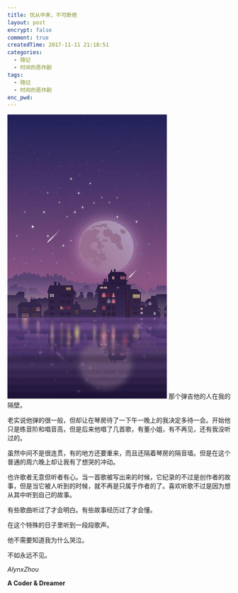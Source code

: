 ```yaml
---
title: 忧从中来，不可断绝
layout: post
encrypt: false
comment: true
createdTime: 2017-11-11 21:18:51
categories:
  - 随记
  - 时间的恶作剧
tags:
  - 随记
  - 时间的恶作剧
enc_pwd:
---
```

![Sadness.jpg](Sadness.jpg)
那个弹吉他的人在我的隔壁。

<!--more-->

老实说他弹的很一般，但却让在琴房待了一下午一晚上的我决定多待一会。开始他只是练音阶和唱音高，但是后来他唱了几首歌，有董小姐，有不再见，还有我没听过的。

虽然中间不是很连贯，有的地方还要重来，而且还隔着琴房的隔音墙。但是在这个普通的周六晚上却让我有了想哭的冲动。

也许歌者无意但听者有心。当一首歌被写出来的时候，它纪录的不过是创作者的故事，但是当它被人听到的时候，就不再是只属于作者的了。喜欢听歌不过是因为想从其中听到自己的故事。

有些歌曲听过了才会明白。有些故事经历过了才会懂。

在这个特殊的日子里听到一段段歌声。

他不需要知道我为什么哭泣。

不如永远不见。

*AlynxZhou*

**A Coder & Dreamer**

